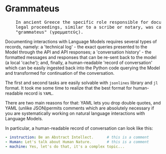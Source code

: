 # Grammateus 
<pre>
    In ancient Greece the specific role responsible for documenting
    legal proceedings, similar to a scribe or notary, was called a 
    "grammateus" (γραμματεύς).
</pre>
Documenting interactions with Language Models requires several types of records, namely: a 'technical log' - the exact queries presented to the Model through the API and API responses; a 'conversation history' - the formatted messages and responses that can be re-sent back to the model (a local 'cache'); and, finally, a human-readable 'record of conversation' which can be easily ingested back into the Python code querying the Model and transformed for continuation of the conversation.

The first and second tasks are easily solvable with `jsonlines` library and `jl` format. It took me some time to realize that the best format for human-readable record is `YAML`.

There are two main reasons for that: YAML lets you drop double quotes, and YAML (unlike JSON)permits comments which are absolutely necessary if you are systematically working on natural language interactions with Language Models.

In particular, a human-readable record of conversation can look like this:
```yaml
- instruction: Be an Abstract Intellect.      # this is a comment
- Human: Let's talk about Human Nature.       # this is a comment
- machine: Yes, let's do that, it's a complex topic...
```
